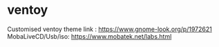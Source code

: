 # ventoy
Customised ventoy
theme link : https://www.gnome-look.org/p/1972621
MobaLiveCD/Usb/iso:  https://www.mobatek.net/labs.html
